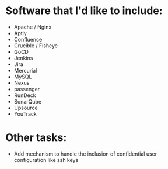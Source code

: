 # Software that I'd like to include:

* Apache / Nginx
* Aptly
* Confluence
* Crucible / Fisheye
* GoCD
* Jenkins
* Jira
* Mercurial
* MySQL
* Nexus
* passenger
* RunDeck
* SonarQube
* Upsource
* YouTrack

# Other tasks:

* Add mechanism to handle the inclusion of confidential user configuration like ssh keys
